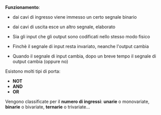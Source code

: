 **Funzionamento**:
- dai cavi di ingresso viene immesso un certo segnale binario
- dai cavi di uscita esce un altro segnale, elaborato

- Sia gli input che gli output sono codificati nello stesso modo fisico
- Finchè il segnale di input resta invariato, neanche l'output cambia
- Quando il segnale di input cambia, dopo un breve tempo il segnale di output cambia (oppure no)

Esistono molti tipi di porta:
- **NOT**
- **AND**
- **OR**

Vengono classificate per il **numero di ingressi**: **unarie** o monovariate, **binarie** o bivariate, **ternarie** o trivariate...